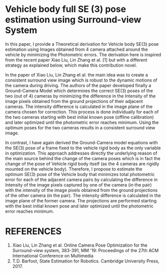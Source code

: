 # Vehicle body full SE (3) pose estimation using Surround-view System
In this paper, I provide a Theoretical derivation for Vehicle body SE(3) pose estimation using Images obtained from 4 camera attached around the vehicle by minimizing the Photometric errors. The derivation here is inspired from the recent paper Xiao Liu, Lin Zhang et al. [1] but with a different strategy as explained below, which make this contribution novel.

In the paper of Xiao Liu, Lin Zhang et al. the main idea was to create a consistent surround view image which is robust to the dynamic motions of the camera during driving. The authors of the paper developed finally a Ground-Camera Model which determines the correct SE(3) poses of the two (out of 4) cameras by minimizing the difference in the Intensity of the image pixels obtained from the ground projections of their adjacent cameras. The intensity difference is calculated in the image plane of the camera chosen for correction. This process is done individually for each of the two cameras starting with best initial known pose (offline calibration) and later optimized until the photometric error reaches minimum. Using the optimum poses for the two cameras results in a consistent surround view image. 

In contrast, I have again derived the Ground-Camera model equations with the SE(3) pose of a frame fixed to the vehicle rigid body as the only variable in optimization. This approach addresses directly the underlying reason of the main source behind the change of the camera poses which is in fact the change of the pose of Vehicle rigid body itself (as the 4 cameras are rigidly mounted on the vehicle body). Therefore, I propose to estimate the optimum SE(3) pose of the Vehicle body that minimizes total photometric error for each of the adjacent camera pairs by calculating the difference in Intensity of the image pixels captured by one of the camera (in the pair) with the intensity of the image pixels obtained from the ground projections of the other camera (in the pair). The intensity difference is calculated in the image plane of the former camera. The projections are performed starting with the best initial known pose and later optimized until the photometric error reaches minimum.

# REFERENCES
1.	Xiao Liu, Lin Zhang et al. Online Camera Pose Optimization for the Surround-view system, 383-391, MM '19: Proceedings of the 27th ACM International Conference on Multimedia
2.	T.D. Barfoot, State Estimation for Robotics. Cambridge University Press, 2017.  


